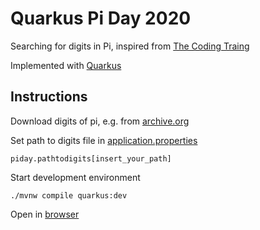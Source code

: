 # Quarkus Pi Day 2020
Searching for digits in Pi, inspired from [The Coding Traing](https://youtu.be/AkySW5uy7rU)

Implemented with [Quarkus](https://quarkus.io/)

## Instructions

Download digits of pi, e.g. from [archive.org](https://archive.org/details/Math_Constants)

Set path to digits file in
[application.properties](src/main/resources/application.properties)
```
piday.pathtodigits[insert_your_path]
```

Start development environment
```
./mvnw compile quarkus:dev
```

Open in [browser](http://localhost:8080/pi)